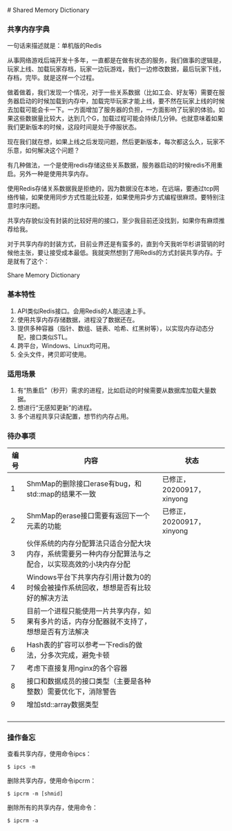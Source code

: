 ﻿﻿﻿﻿# Shared Memory Dictionary

### 共享内存字典



一句话来描述就是：单机版的Redis

从事网络游戏后端开发十多年，一直都是在做有状态的服务，我们做事的逻辑是，玩家上线、加载玩家存档，玩家一边玩游戏，我们一边修改数据，最后玩家下线，存档，完毕。就是这样一个过程。

做着做着，我们发现一个情况，对于一些关系数据（比如工会、好友等）需要在服务器启动的时候加载到内存中，加载完毕玩家才能上线，要不然在玩家上线的时候去加载可能会卡一下。一方面增加了服务器的负担，一方面影响了玩家的体验。如果这些数据量比较大，达到几个G，加载过程可能会持续几分钟。也就意味着如果我们更新版本的时候，这段时间是处于停服状态。

现在我们就在想，如果上线之后发现问题，然后更新版本，每次都这么久，玩家不乐意，如何解决这个问题？

有几种做法，一个是使用redis存储这些关系数据，服务器启动的时候redis不用重启。另外一种是使用共享内存。

使用Redis存储关系数据我是拒绝的，因为数据没在本地，在远端，要通过tcp网络传输，如果使用同步方式性能比较差，如果使用异步方式编程很麻烦。要特别注意时序问题。

共享内存貌似没有封装的比较好用的接口，至少我目前还没找到，如果你有麻烦推荐给我。

对于共享内存的封装方式，目前业界还是有蛮多的，直到今天我听华杉讲营销的时候他主张，要让接受成本最低。我就突然想到了用Redis的方式封装共享内存。于是就有了这个：

Share Memory Dictionary



### 基本特性

1. API类似Redis接口。会用Redis的人能迅速上手。
2. 使用共享内存存储数据，进程没了数据还在。
3. 提供多种容器（指针、数组、链表、哈希、红黑树等），以实现内存动态分配，接口类似STL。
4. 跨平台，Windows、Linux均可用。
5. 全头文件，拷贝即可使用。



### 适用场景

1. 有“热重启”（秒开）需求的进程，比如启动的时候需要从数据库加载大量数据。
2. 想进行“无感知更新”的进程。
3. 多个进程共享只读配置，想节约内存占用。



### 待办事项

| 编号 | 内容                                                         | 状态                      |
| ---- | ------------------------------------------------------------ | ------------------------- |
| 1    | ShmMap的删除接口erase有bug，和std::map的结果不一致           | 已修正，20200917，xinyong |
| 2    | ShmMap的erase接口需要有返回下一个元素的功能                  | 已修正，20200917，xinyong |
| 3    | 伙伴系统的内存分配算法只适合分配大块内存，系统需要另一种内存分配算法与之配合，以实现高效的小块内存分配 |                           |
| 4    | Windows平台下共享内存引用计数为0的时候会被操作系统回收，想想是否有比较好的解决方法 |                           |
| 5    | 目前一个进程只能使用一片共享内存，如果有多片的话，内存分配器就不支持了，想想是否有方法解决 |                           |
| 6    | Hash表的扩容可以参考一下redis的做法，分多次完成，避免卡顿    |                           |
| 7    | 考虑下直接复用nginx的各个容器                                |                           |
| 8    | 接口和数据成员的接口类型（主要是各种整数）需要优化下，消除警告 |                           |
| 9    | 增加std::array数据类型                                       |                           |
|      |                                                              |                           |
|      |                                                              |                           |
|      |                                                              |                           |
|      |                                                              |                           |



### 操作备忘

查看共享内存，使用命令ipcs：

```
$ ipcs -m
```

删除共享内存，使用命令ipcrm：

```
$ ipcrm -m [shmid]
```

删除所有的共享内存，使用命令：

```
$ ipcrm -a
```


